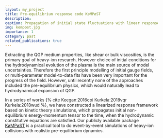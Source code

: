 ```yaml
---
layout: my_project
title: Pre-equilibrium response code KøMPøST
description: 
caption: Propagation of initial state fluctuations with linear response functions
img: kompost.jpg
importance: 1
category: past
related_publications: true
---
```


Extracting the QGP medium properties, like shear or bulk viscosities, is the primary goal of
heavy-ion research. However choice of initial conditions for the hydrodynamical evolution of
the plasma is the main source of model uncertainties. Therefore the first principle modelling of
initial gauge fields, or multi-parameter model-to-data fits have been very important for the
progress of the field. However, until recently none of the approaches included the pre-equilibrium
physics, which would naturally lead to hydrodynamical expansion of QGP.

In a series of works {% cite Keegan:2016cpi Kurkela:2018vqr Kurkela:2018wud  %}, we have constructed a linearized response framework based on
kinetic theory simulations, which propagates initial non-equilibrium energy-momentum tensor
to the time, when the hydrodynamic constitutive equations are satisfied. Our publicly available
package [KøMPøST](https://github.com/KMPST/KoMPoST) is a practical tool to do event-by-event simulations of heavy-ion collisions
with realistic pre-equilibrium dynamics.
